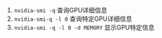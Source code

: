 1. `nvidia-smi -q`
   查询GPU详细信息
2. `nvidia-smi-q -l 0`
	查询特定GPU详细信息
3. `nvidia-smi -q -l 0 -d MEMORY`
   显示GPU特定信息